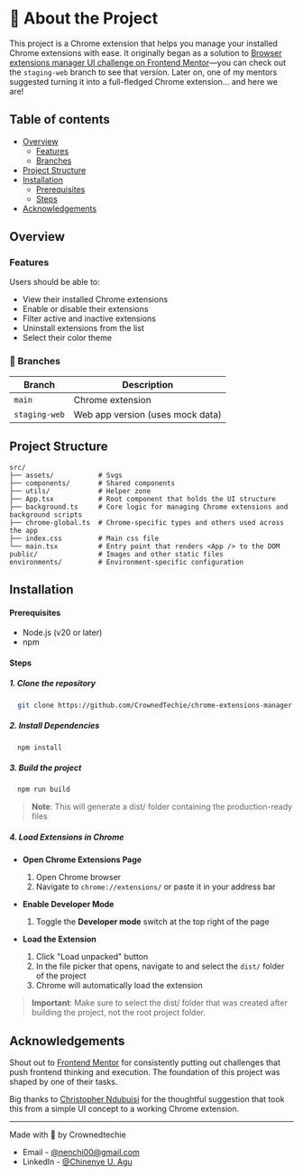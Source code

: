# 🧩 About the Project

This project is a Chrome extension that helps you manage your installed Chrome extensions with ease. It originally began as a solution to [Browser extensions manager UI challenge on Frontend Mentor](https://www.frontendmentor.io/challenges/browser-extension-manager-ui-yNZnOfsMAp)—you can check out the `staging-web` branch to see that version. Later on, one of my mentors suggested turning it into a full-fledged Chrome extension... and here we are! 

## Table of contents

- [Overview](#overview)
  - [Features](#features)
  - [Branches](#branches)
- [Project Structure](#project-structure)
- [Installation](#installation)
    - [Prerequisites](#prerequisites)
    - [Steps](#steps)
- [Acknowledgements](#Acknowledgements)


## Overview

### Features

Users should be able to:

- View their installed Chrome extensions
- Enable or disable their extensions
- Filter active and inactive extensions
- Uninstall extensions from the list
- Select their color theme

### 🌱 Branches

| Branch | Description |
|--------|-------------|
| `main` | Chrome extension |
| `staging-web` | Web app version (uses mock data) |


## Project Structure

```
src/
├── assets/           # Svgs
├── components/       # Shared components
├── utils/            # Helper zone
├── App.tsx           # Root component that holds the UI structure
├── background.ts     # Core logic for managing Chrome extensions and background scripts
├── chrome-global.ts  # Chrome-specific types and others used across the app
├── index.css         # Main css file
└── main.tsx          # Entry point that renders <App /> to the DOM
public/               # Images and other static files
environments/         # Environment-specific configuration

```

## Installation

#### Prerequisites

- Node.js (v20 or later)
- npm


#### Steps

##### 1. Clone the repository
```sh
  git clone https://github.com/CrownedTechie/chrome-extensions-manager.git
```

##### 2. Install Dependencies
```sh
  npm install 
```

##### 3. Build the project
```sh
  npm run build
```
> **Note**: This will generate a dist/ folder containing the production-ready files

##### 4. Load Extensions in Chrome
  - **Open Chrome Extensions Page**
    1. Open Chrome browser
    2. Navigate to `chrome://extensions/` or paste it in your address bar

  - **Enable Developer Mode**
    1. Toggle the **Developer mode** switch at the top right of the page

  - **Load the Extension**
    1. Click "Load unpacked" button
    2. In the file picker that opens, navigate to and select the `dist/` folder of the project
    3. Chrome will automatically load the extension

> **Important**: Make sure to select the dist/ folder that was created after building the project, not the root project folder.


## Acknowledgements

Shout out to [Frontend Mentor](https://www.frontendmentor.io/) for consistently putting out challenges that push frontend thinking and execution. The foundation of this project was shaped by one of their tasks.

Big thanks to [Christopher Ndubuisi](https://github.com/mad-max-fury/mad-max-fury) for the thoughtful suggestion that took this from a simple UI concept to a working Chrome extension.


***
Made with 🩷 by Crownedtechie 
- Email - [@nenchi00@gmail.com](mailto:nenchi00@gmail.com)
- LinkedIn - [@Chinenye U. Agu](https://www.linkedin.com/in/chinenye-u-agu-53b715193/)
